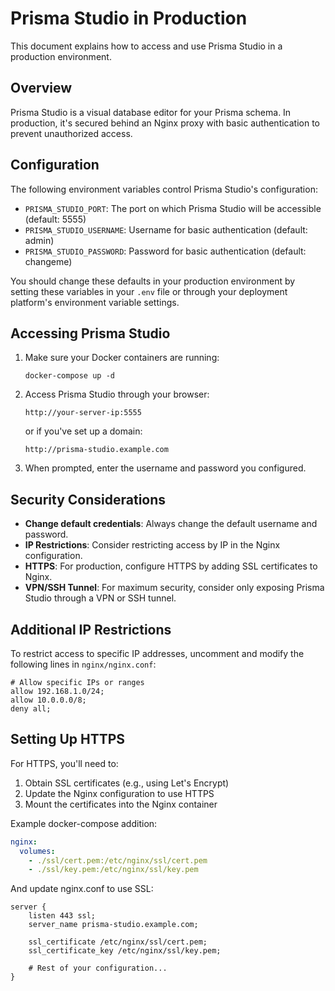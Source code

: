 # Prisma Studio in Production

This document explains how to access and use Prisma Studio in a production environment.

## Overview

Prisma Studio is a visual database editor for your Prisma schema. In production, it's secured behind an Nginx proxy with basic authentication to prevent unauthorized access.

## Configuration

The following environment variables control Prisma Studio's configuration:

- `PRISMA_STUDIO_PORT`: The port on which Prisma Studio will be accessible (default: 5555)
- `PRISMA_STUDIO_USERNAME`: Username for basic authentication (default: admin)
- `PRISMA_STUDIO_PASSWORD`: Password for basic authentication (default: changeme)

You should change these defaults in your production environment by setting these variables in your `.env` file or through your deployment platform's environment variable settings.

## Accessing Prisma Studio

1. Make sure your Docker containers are running:

   ```
   docker-compose up -d
   ```

2. Access Prisma Studio through your browser:

   ```
   http://your-server-ip:5555
   ```

   or if you've set up a domain:

   ```
   http://prisma-studio.example.com
   ```

3. When prompted, enter the username and password you configured.

## Security Considerations

- **Change default credentials**: Always change the default username and password.
- **IP Restrictions**: Consider restricting access by IP in the Nginx configuration.
- **HTTPS**: For production, configure HTTPS by adding SSL certificates to Nginx.
- **VPN/SSH Tunnel**: For maximum security, consider only exposing Prisma Studio through a VPN or SSH tunnel.

## Additional IP Restrictions

To restrict access to specific IP addresses, uncomment and modify the following lines in `nginx/nginx.conf`:

```nginx
# Allow specific IPs or ranges
allow 192.168.1.0/24;
allow 10.0.0.0/8;
deny all;
```

## Setting Up HTTPS

For HTTPS, you'll need to:

1. Obtain SSL certificates (e.g., using Let's Encrypt)
2. Update the Nginx configuration to use HTTPS
3. Mount the certificates into the Nginx container

Example docker-compose addition:

```yaml
nginx:
  volumes:
    - ./ssl/cert.pem:/etc/nginx/ssl/cert.pem
    - ./ssl/key.pem:/etc/nginx/ssl/key.pem
```

And update nginx.conf to use SSL:

```nginx
server {
    listen 443 ssl;
    server_name prisma-studio.example.com;

    ssl_certificate /etc/nginx/ssl/cert.pem;
    ssl_certificate_key /etc/nginx/ssl/key.pem;

    # Rest of your configuration...
}
```
